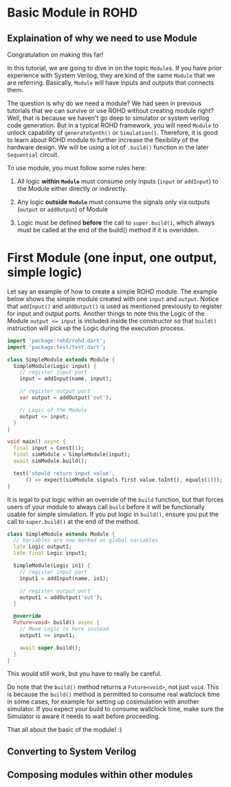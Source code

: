 # Basic Module in ROHD

## Explaination of why we need to use Module

Congratulation on making this far! 

In this tutorial, we are going to dive in on the topic `Module`s. If you have prior experience with System Verilog, they are kind of the same `Module` that we are referring. Basically, `Module` will have inputs and outputs that connects them. 

The question is why do we need a module? We had seen in previous tutorials that we can survive or use ROHD without creating module right? Well, that is because we haven't go deep to simulator or system verilog code generation. But in a typical ROHD framework, you will need `Module` to unlock capability of `generateSynth()` or `Simulation()`. Therefore, it is good to learn about ROHD module to further increase the flexibility of the hardware design. We will be using a lot of `.build()` function in the later `Sequential` circuit.

To use module, you must follow some rules here:

1. All logic **within `Module`** must consume only inputs (`input` or `addInput`) to the Module either directly or indirectly.

2. Any logic **outside `Module`** must consume the signals only via outputs (`output` or `addOutput`) of Module

3. Logic must be defined **before** the call to `super.build()`, which always must be called at the end of the build() method if it is overidden.

# First Module (one input, one output, simple logic)

Let say an example of how to create a simple ROHD module. The example below shows the simple module created with one `input` and `output`. Notice that `addInput()` and `addOutput()` is used as mentioned previously to register for input and output ports. Another things to note this the Logic of the Module `output <= input` is included inside the constructor so that `build()` instruction will pick up the Logic during the execution process.

```dart
import 'package:rohd/rohd.dart';
import 'package:test/test.dart';

class SimpleModule extends Module {
  SimpleModule(Logic input) {
    // register input port
    input = addInput(name, input);

    // register output port
    var output = addOutput('out');

    // Logic of the Module
    output <= input;
  }
}

void main() async {
  final input = Const(1);
  final simModule = SimpleModule(input);
  await simModule.build();

  test('should return input value',
      () => expect(simModule.signals.first.value.toInt(), equals(1)));
}
```

It is legal to put logic within an override of the `build` function, but that forces users of your module to always call `build` before it will be functionally usable for simple simulation. If you put logic in `build()`, ensure you put the call to `super.build()` at the end of the method.

```dart
class SimpleModule extends Module {
  // Variables are now marked as global variables
  late Logic output1;
  late final Logic input1;

  SimpleModule(Logic in1) {
    // register input port
    input1 = addInput(name, in1);

    // register output port
    output1 = addOutput('out');
  }

  @override
  Future<void> build() async {
    // Move Logic to here instead
    output1 <= input1;

    await super.build();
  }
}
```

This would still work, but you have to really be careful.

Do note that the `build()` method returns a `Future<void>`, not just `void`. This is because the `build()` method is permitted to consume real wallclock time in some cases, for example for setting up cosimulation with another simulator. If you expect your build to consume wallclock time, make sure the Simulator is aware it needs to wait before proceeding.

That all about the basic of the module! :)

## Converting to System Verilog



## Composing modules within other modules